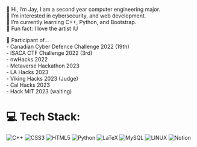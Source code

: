 👋 Hi, I’m Jay, I am a second year computer engineering major.<br>👀 I’m interested in cybersecurity, and web development.<br>🌱 I’m currently learning C++, Python, and Bootstrap.<br> 🤎 Fun fact: I love the artist IU 

🔭 Participant of...<br> - Canadian Cyber Defence Challenge 2022 (19th)<br> - ISACA CTF Challenge 2022 (3rd) <br> - nwHacks 2022 <br> - Metaverse Hackathon 2023<br> - LA Hacks 2023 <br> - Viking Hacks 2023 (Judge) <br> - Cal Hacks 2023 <br> - Hack MIT 2023 (waiting)
# 💻 Tech Stack:
![C++](https://img.shields.io/badge/c++-%2300599C.svg?style=for-the-badge&logo=c%2B%2B&logoColor=white) ![CSS3](https://img.shields.io/badge/css3-%231572B6.svg?style=for-the-badge&logo=css3&logoColor=white) ![HTML5](https://img.shields.io/badge/html5-%23E34F26.svg?style=for-the-badge&logo=html5&logoColor=white) ![Python](https://img.shields.io/badge/python-3670A0?style=for-the-badge&logo=python&logoColor=ffdd54) ![LaTeX](https://img.shields.io/badge/latex-%23008080.svg?style=for-the-badge&logo=latex&logoColor=white) ![MySQL](https://img.shields.io/badge/mysql-%2300f.svg?style=for-the-badge&logo=mysql&logoColor=white) ![LINUX](https://img.shields.io/badge/Linux-FCC624?style=for-the-badge&logo=linux&logoColor=black) ![Notion](https://img.shields.io/badge/Notion-%23000000.svg?style=for-the-badge&logo=notion&logoColor=white)

